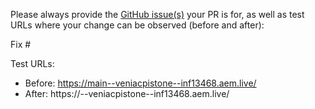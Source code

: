 Please always provide the [GitHub issue(s)](../issues) your PR is for, as well as test URLs where your change can be observed (before and after):

Fix #<gh-issue-id>

Test URLs:
- Before: https://main--veniacpistone--inf13468.aem.live/
- After: https://<branch>--veniacpistone--inf13468.aem.live/
